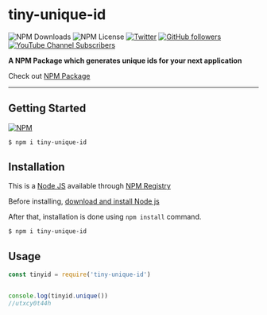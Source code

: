 # tiny-unique-id

![NPM Downloads](https://img.shields.io/npm/dw/tiny-unique-id)
![NPM License](https://img.shields.io/npm/l/tiny-unique-id)
[![Twitter](https://img.shields.io/twitter/follow/snowbitCoderboi.svg?style=social&label=snowbitCoderboi)](https://twitter.com/snowbitCoderboi)
[![GitHub followers](https://img.shields.io/github/followers/snowbit-coderboi?label=Follow%20Me&style=social)](https://github.com/snowbit-coderboi)
[![YouTube Channel Subscribers](https://img.shields.io/youtube/channel/subscribers/UCNTKqF1vhFYX_v0ERnUa1RQ?label=Subscribe%20Now&style=social)](https://www.youtube.com/channel/UCNTKqF1vhFYX_v0ERnUa1RQ)

**A NPM Package which generates unique ids for your next application**

Check out [NPM Package](https://www.npmjs.com/package/tiny-unique-id)

---

## **Getting Started**

[![NPM](https://nodei.co/npm/tiny-unique-id.png)](https://nodei.co/npm/tiny-unique-id/)

```bash
$ npm i tiny-unique-id
```

## **Installation**

This is a [Node JS](https://nodejs.org/en/) available through [NPM Registry](https://www.npmjs.com/)

Before installing, [download and install Node js](https://nodejs.org/en/download/)

After that, installation is done using `npm install` command.

```bash
$ npm i tiny-unique-id
```

## **Usage**

```js
const tinyid = require('tiny-unique-id')


console.log(tinyid.unique())
//utxcy0t44h
```
